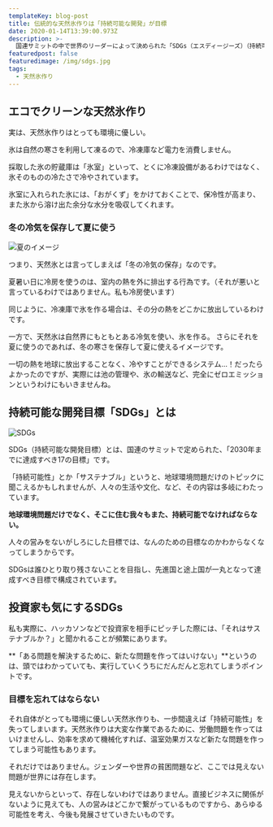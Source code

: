 ```yaml
---
templateKey: blog-post
title: 伝統的な天然氷作りは「持続可能な開発」が目標
date: 2020-01-14T13:39:00.973Z
description: >-
  国連サミットの中で世界のリーダーによって決められた「SDGs（エスディージーズ）（持続可能な開発目標）」に代表されるように、今後のビジネスにとって持続可能性は不可欠なポイントです。もともとエコでクリーンな伝統的な天然氷作りですが、ビジネスは間違った方向に進まないよう気をつけなければなりません。
featuredpost: false
featuredimage: /img/sdgs.jpg
tags:
  - 天然氷作り
---
```

## エコでクリーンな天然氷作り

実は、天然氷作りはとっても環境に優しい。

氷は自然の寒さを利用して凍るので、冷凍庫など電力を消費しません。

採取した氷の貯蔵庫は「氷室」といって、とくに冷凍設備があるわけではなく、氷そのものの冷たさで冷やされています。

氷室に入れられた氷には、「おがくず」をかけておくことで、保冷性が高まり、また氷から溶け出た余分な水分を吸収してくれます。

### 冬の冷気を保存して夏に使う

![夏のイメージ](/img/shutterstock.jpg)

つまり、天然氷とは言ってしまえば「冬の冷気の保存」なのです。

夏暑い日に冷房を使うのは、室内の熱を外に排出する行為です。（それが悪いと言っているわけではありません。私も冷房使います）

同じように、冷凍庫で氷を作る場合は、その分の熱をどこかに放出しているわけです。

一方で、天然氷は自然界にもともとある冷気を使い、氷を作る。
さらにそれを夏に使うのであれば、冬の寒さを保存して夏に使えるイメージです。

一切の熱を地球に放出することなく、冷やすことができるシステム...！だったらよかったのですが、実際には池の管理や、氷の輸送など、完全にゼロエミッションというわけにもいきませんね。


## 持続可能な開発目標「SDGs」とは

![SDGs](/img/sdgs.jpg)

SDGs（持続可能な開発目標）とは、国連のサミットで定められた、「2030年までに達成すべき17の目標」です。

「持続可能性」とか「サステナブル」というと、地球環境問題だけのトピックに聞こえるかもしれませんが、人々の生活や文化、など、その内容は多岐にわたっています。

**地球環境問題だけでなく、そこに住む我々もまた、持続可能でなければならない。**

人々の営みをないがしろにした目標では、なんのための目標なのかわからなくなってしまうからです。

SDGsは誰ひとり取り残さないことを目指し、先進国と途上国が一丸となって達成すべき目標で構成されています。

## 投資家も気にするSDGs

私も実際に、ハッカソンなどで投資家を相手にピッチした際には、「それはサステナブルか？」と聞かれることが頻繁にあります。

**「ある問題を解決するために、新たな問題を作ってはいけない」**というのは、頭ではわかっていても、実行していくうちにだんだんと忘れてしまうポイントです。

### 目標を忘れてはならない

それ自体がとっても環境に優しい天然氷作りも、一歩間違えば「持続可能性」を失ってしまいます。天然氷作りは大変な作業であるために、労働問題を作ってはいけませんし、効率を求めて機械化すれば、温室効果ガスなど新たな問題を作ってしまう可能性もあります。

それだけではありません。ジェンダーや世界の貧困問題など、ここでは見えない問題が世界には存在します。

見えないからといって、存在しないわけではありません。直接ビジネスに関係がないように見えても、人の営みはどこかで繋がっているものですから、あらゆる可能性を考え、今後も発展させていきたいものです。
